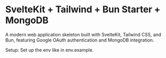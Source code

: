# SvelteKit + Tailwind + Bun Starter + MongoDB

A modern web application skeleton built with SvelteKit, Tailwind CSS, and Bun, featuring Google OAuth authentication and MongoDB integration.

Setup:
Set up the env like in env.example.

